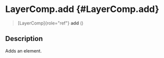 LayerComp.add {#LayerComp.add}
=============

> [LayerComp]{role="ref"} **add** ()

Description
-----------

Adds an element.
